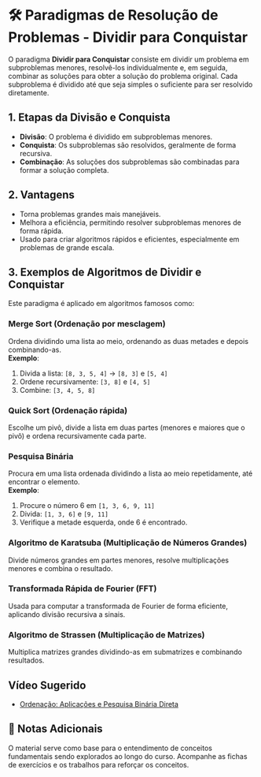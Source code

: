 # 🛠️ Paradigmas de Resolução de Problemas - Dividir para Conquistar

O paradigma **Dividir para Conquistar** consiste em dividir um problema em subproblemas menores, resolvê-los individualmente e, em seguida, combinar as soluções para obter a solução do problema original. Cada subproblema é dividido até que seja simples o suficiente para ser resolvido diretamente.

## 1. Etapas da Divisão e Conquista

- **Divisão**: O problema é dividido em subproblemas menores.
- **Conquista**: Os subproblemas são resolvidos, geralmente de forma recursiva.
- **Combinação**: As soluções dos subproblemas são combinadas para formar a solução completa.

## 2. Vantagens
- Torna problemas grandes mais manejáveis.
- Melhora a eficiência, permitindo resolver subproblemas menores de forma rápida.
- Usado para criar algoritmos rápidos e eficientes, especialmente em problemas de grande escala.

## 3. Exemplos de Algoritmos de Dividir e Conquistar
Este paradigma é aplicado em algoritmos famosos como:

### Merge Sort (Ordenação por mesclagem)
Ordena dividindo uma lista ao meio, ordenando as duas metades e depois combinando-as.  
**Exemplo**:
1. Divida a lista: `[8, 3, 5, 4]` -> `[8, 3]` e `[5, 4]`
2. Ordene recursivamente: `[3, 8]` e `[4, 5]`
3. Combine: `[3, 4, 5, 8]`

### Quick Sort (Ordenação rápida)
Escolhe um pivô, divide a lista em duas partes (menores e maiores que o pivô) e ordena recursivamente cada parte.

### Pesquisa Binária
Procura em uma lista ordenada dividindo a lista ao meio repetidamente, até encontrar o elemento.  
**Exemplo**:
1. Procure o número 6 em `[1, 3, 6, 9, 11]`
2. Divida: `[1, 3, 6]` e `[9, 11]`
3. Verifique a metade esquerda, onde 6 é encontrado.

### Algoritmo de Karatsuba (Multiplicação de Números Grandes)
Divide números grandes em partes menores, resolve multiplicações menores e combina o resultado.

### Transformada Rápida de Fourier (FFT)
Usada para computar a transformada de Fourier de forma eficiente, aplicando divisão recursiva a sinais.

### Algoritmo de Strassen (Multiplicação de Matrizes)
Multiplica matrizes grandes dividindo-as em submatrizes e combinando resultados.

## Vídeo Sugerido
- [Ordenação: Aplicações e Pesquisa Binária Direta](https://youtu.be/NJ_pQ4kUHQc)

## 📝 Notas Adicionais

O material serve como base para o entendimento de conceitos fundamentais sendo explorados ao longo do curso. Acompanhe as fichas de exercícios e os trabalhos para reforçar os conceitos.

